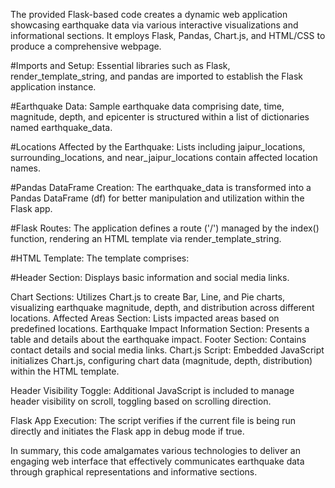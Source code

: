 

The provided Flask-based code creates a dynamic web application showcasing earthquake data via various interactive visualizations and informational sections. It employs Flask, Pandas, Chart.js, and HTML/CSS to produce a comprehensive webpage.

#Imports and Setup: 
Essential libraries such as Flask, render_template_string, and pandas are imported to establish the Flask application instance.

#Earthquake Data: 
Sample earthquake data comprising date, time, magnitude, depth, and epicenter is structured within a list of dictionaries named earthquake_data.

#Locations Affected by the Earthquake:
Lists including jaipur_locations, surrounding_locations, and near_jaipur_locations contain affected location names.

#Pandas DataFrame Creation:
The earthquake_data is transformed into a Pandas DataFrame (df) for better manipulation and utilization within the Flask app.

#Flask Routes:
The application defines a route ('/') managed by the index() function, rendering an HTML template via render_template_string.

#HTML Template:
The template comprises:

#Header Section:
Displays basic information and social media links.


Chart Sections: Utilizes Chart.js to create Bar, Line, and Pie charts, visualizing earthquake magnitude, depth, and distribution across different locations.
Affected Areas Section: Lists impacted areas based on predefined locations.
Earthquake Impact Information Section: Presents a table and details about the earthquake impact.
Footer Section: Contains contact details and social media links.
Chart.js Script: Embedded JavaScript initializes Chart.js, configuring chart data (magnitude, depth, distribution) within the HTML template.

Header Visibility Toggle: Additional JavaScript is included to manage header visibility on scroll, toggling based on scrolling direction.

Flask App Execution: The script verifies if the current file is being run directly and initiates the Flask app in debug mode if true.

In summary, this code amalgamates various technologies to deliver an engaging web interface that effectively communicates earthquake data through graphical representations and informative sections.
